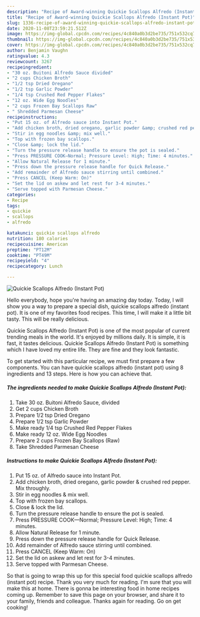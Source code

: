 ```yaml
---
description: "Recipe of Award-winning Quickie Scallops Alfredo (Instant Pot)"
title: "Recipe of Award-winning Quickie Scallops Alfredo (Instant Pot)"
slug: 1336-recipe-of-award-winning-quickie-scallops-alfredo-instant-pot
date: 2020-11-08T23:59:21.512Z
image: https://img-global.cpcdn.com/recipes/4c840a0b3d2be735/751x532cq70/quickie-scallops-alfredo-instant-pot-recipe-main-photo.jpg
thumbnail: https://img-global.cpcdn.com/recipes/4c840a0b3d2be735/751x532cq70/quickie-scallops-alfredo-instant-pot-recipe-main-photo.jpg
cover: https://img-global.cpcdn.com/recipes/4c840a0b3d2be735/751x532cq70/quickie-scallops-alfredo-instant-pot-recipe-main-photo.jpg
author: Benjamin Vaughn
ratingvalue: 4.3
reviewcount: 3267
recipeingredient:
- "30 oz. Buitoni Alfredo Sauce divided"
- "2 cups Chicken Broth"
- "1/2 tsp Dried Oregano"
- "1/2 tsp Garlic Powder"
- "1/4 tsp Crushed Red Pepper Flakes"
- "12 oz. Wide Egg Noodles"
- "2 cups Frozen Bay Scallops Raw"
- " Shredded Parmesan Cheese"
recipeinstructions:
- "Put 15 oz. of Alfredo sauce into Instant Pot."
- "Add chicken broth, dried oregano, garlic powder &amp; crushed red pepper. Mix throughly."
- "Stir in egg noodles &amp; mix well."
- "Top with frozen bay scallops."
- "Close &amp; lock the lid."
- "Turn the pressure release handle to ensure the pot is sealed."
- "Press PRESSURE COOK—Normal; Pressure Level: High; Time: 4 minutes."
- "Allow Natural Release for 1 minute."
- "Press down the pressure release handle for Quick Release."
- "Add remainder of Alfredo sauce stirring until combined."
- "Press CANCEL (Keep Warm: On)"
- "Set the lid on askew and let rest for 3-4 minutes."
- "Serve topped with Parmesan Cheese."
categories:
- Recipe
tags:
- quickie
- scallops
- alfredo

katakunci: quickie scallops alfredo 
nutrition: 180 calories
recipecuisine: American
preptime: "PT12M"
cooktime: "PT49M"
recipeyield: "4"
recipecategory: Lunch

---
```



![Quickie Scallops Alfredo (Instant Pot)](https://img-global.cpcdn.com/recipes/4c840a0b3d2be735/751x532cq70/quickie-scallops-alfredo-instant-pot-recipe-main-photo.jpg)

Hello everybody, hope you're having an amazing day today. Today, I will show you a way to prepare a special dish, quickie scallops alfredo (instant pot). It is one of my favorites food recipes. This time, I will make it a little bit tasty. This will be really delicious.



Quickie Scallops Alfredo (Instant Pot) is one of the most popular of current trending meals in the world. It's enjoyed by millions daily. It is simple, it is fast, it tastes delicious. Quickie Scallops Alfredo (Instant Pot) is something which I have loved my entire life. They are fine and they look fantastic.


To get started with this particular recipe, we must first prepare a few components. You can have quickie scallops alfredo (instant pot) using 8 ingredients and 13 steps. Here is how you can achieve that.

<!--inarticleads1-->

##### The ingredients needed to make Quickie Scallops Alfredo (Instant Pot):

1. Take 30 oz. Buitoni Alfredo Sauce, divided
1. Get 2 cups Chicken Broth
1. Prepare 1/2 tsp Dried Oregano
1. Prepare 1/2 tsp Garlic Powder
1. Make ready 1/4 tsp Crushed Red Pepper Flakes
1. Make ready 12 oz. Wide Egg Noodles
1. Prepare 2 cups Frozen Bay Scallops (Raw)
1. Take  Shredded Parmesan Cheese




<!--inarticleads2-->

##### Instructions to make Quickie Scallops Alfredo (Instant Pot):

1. Put 15 oz. of Alfredo sauce into Instant Pot.
1. Add chicken broth, dried oregano, garlic powder &amp; crushed red pepper. Mix throughly.
1. Stir in egg noodles &amp; mix well.
1. Top with frozen bay scallops.
1. Close &amp; lock the lid.
1. Turn the pressure release handle to ensure the pot is sealed.
1. Press PRESSURE COOK—Normal; Pressure Level: High; Time: 4 minutes.
1. Allow Natural Release for 1 minute.
1. Press down the pressure release handle for Quick Release.
1. Add remainder of Alfredo sauce stirring until combined.
1. Press CANCEL (Keep Warm: On)
1. Set the lid on askew and let rest for 3-4 minutes.
1. Serve topped with Parmesan Cheese.




So that is going to wrap this up for this special food quickie scallops alfredo (instant pot) recipe. Thank you very much for reading. I'm sure that you will make this at home. There is gonna be interesting food in home recipes coming up. Remember to save this page on your browser, and share it to your family, friends and colleague. Thanks again for reading. Go on get cooking!
